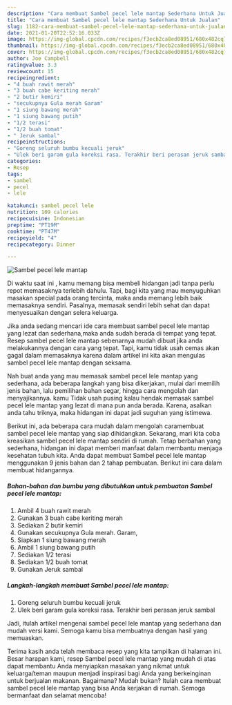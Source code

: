 ```yaml
---
description: "Cara membuat Sambel pecel lele mantap Sederhana Untuk Jualan"
title: "Cara membuat Sambel pecel lele mantap Sederhana Untuk Jualan"
slug: 1182-cara-membuat-sambel-pecel-lele-mantap-sederhana-untuk-jualan
date: 2021-01-20T22:52:16.033Z
image: https://img-global.cpcdn.com/recipes/f3ecb2ca8ed08951/680x482cq70/sambel-pecel-lele-mantap-foto-resep-utama.jpg
thumbnail: https://img-global.cpcdn.com/recipes/f3ecb2ca8ed08951/680x482cq70/sambel-pecel-lele-mantap-foto-resep-utama.jpg
cover: https://img-global.cpcdn.com/recipes/f3ecb2ca8ed08951/680x482cq70/sambel-pecel-lele-mantap-foto-resep-utama.jpg
author: Joe Campbell
ratingvalue: 3.3
reviewcount: 15
recipeingredient:
- "4 buah rawit merah"
- "3 buah cabe keriting merah"
- "2 butir kemiri"
- "secukupnya Gula merah Garam"
- "1 siung bawang merah"
- "1 siung bawang putih"
- "1/2 terasi"
- "1/2 buah tomat"
- " Jeruk sambal"
recipeinstructions:
- "Goreng seluruh bumbu kecuali jeruk"
- "Ulek beri garam gula koreksi rasa. Terakhir beri perasan jeruk sambal"
categories:
- Resep
tags:
- sambel
- pecel
- lele

katakunci: sambel pecel lele 
nutrition: 109 calories
recipecuisine: Indonesian
preptime: "PT19M"
cooktime: "PT47M"
recipeyield: "4"
recipecategory: Dinner

---
```



![Sambel pecel lele mantap](https://img-global.cpcdn.com/recipes/f3ecb2ca8ed08951/680x482cq70/sambel-pecel-lele-mantap-foto-resep-utama.jpg)

Di waktu  saat ini , kamu memang bisa membeli hidangan jadi tanpa perlu repot memasaknya terlebih dahulu. Tapi, bagi kita yang mau menyuguhkan masakan special pada orang tercinta, maka anda memang lebih baik memasaknya sendiri. Pasalnya, memasak sendiri lebih sehat dan dapat menyesuaikan dengan selera keluarga.

Jika anda sedang mencari ide cara membuat sambel pecel lele mantap yang lezat dan sederhana,maka anda sudah berada di tempat yang tepat. Resep sambel pecel lele mantap  sebenarnya mudah dibuat jika anda melakukannya dengan cara yang tepat. Tapi, kamu tidak usah cemas akan gagal dalam memasaknya 
karena dalam artikel ini kita akan mengulas sambel pecel lele mantap dengan seksama.  



Nah buat anda yang mau memasak sambel pecel lele mantap yang sederhana, ada beberapa langkah yang bisa dikerjakan, mulai dari memilih jenis bahan, lalu pemilihan bahan segar, hingga cara mengolah dan menyajikannya. kamu Tidak usah pusing kalau hendak memasak sambel pecel lele mantap yang lezat di mana pun anda berada. Karena, asalkan anda  tahu triknya, maka hidangan ini dapat jadi suguhan yang istimewa.

Berikut ini, ada beberapa cara mudah dalam mengolah caramembuat sambel pecel lele mantap yang siap dihidangkan. Sekarang, mari kita coba kreasikan sambel pecel lele mantap sendiri di rumah. Tetap berbahan yang sederhana, hidangan ini dapat memberi manfaat dalam membantu menjaga kesehatan tubuh kita. Anda dapat membuat Sambel pecel lele mantap menggunakan 9 jenis bahan dan 2 tahap pembuatan. Berikut ini cara dalam membuat hidangannya.

<!--inarticleads1-->

##### Bahan-bahan dan bumbu yang dibutuhkan untuk pembuatan Sambel pecel lele mantap:

1. Ambil 4 buah rawit merah
1. Gunakan 3 buah cabe keriting merah
1. Sediakan 2 butir kemiri
1. Gunakan secukupnya Gula merah. Garam,
1. Siapkan 1 siung bawang merah
1. Ambil 1 siung bawang putih
1. Sediakan 1/2 terasi
1. Sediakan 1/2 buah tomat
1. Gunakan  Jeruk sambal




<!--inarticleads2-->

##### Langkah-langkah membuat Sambel pecel lele mantap:

1. Goreng seluruh bumbu kecuali jeruk
1. Ulek beri garam gula koreksi rasa. Terakhir beri perasan jeruk sambal




Jadi, itulah artikel mengenai  sambel pecel lele mantap  yang sederhana dan mudah versi kami. Semoga kamu bisa membuatnya dengan hasil yang memuaskan. 

Terima kasih anda telah membaca resep yang kita tampilkan di halaman ini. Besar harapan kami, resep  Sambel pecel lele mantap yang mudah di atas dapat membantu Anda menyiapkan masakan yang nikmat untuk keluarga/teman maupun menjadi inspirasi bagi Anda yang berkeinginan untuk berjualan makanan. Bagaimana? Mudah bukan? Itulah cara membuat sambel pecel lele mantap yang bisa Anda kerjakan di rumah. Semoga bermanfaat dan selamat mencoba!

